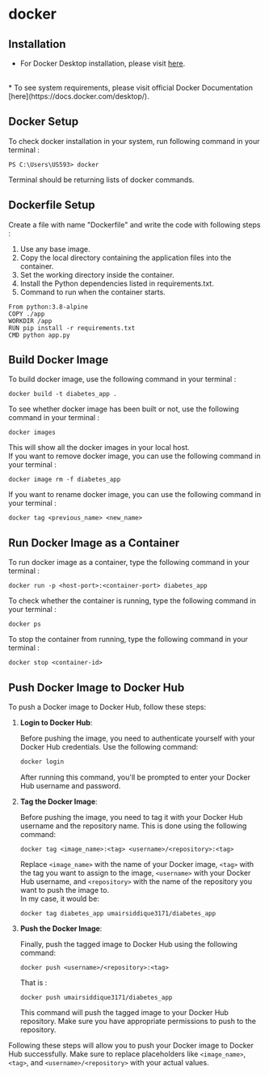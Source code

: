 # docker

## Installation
* For Docker Desktop installation, please visit [here](https://www.docker.com/products/docker-desktop/).
<br>
* To see system requirements, please visit official Docker Documentation [here](https://docs.docker.com/desktop/).

## Docker Setup 
To check docker installation in your system, run following command in your terminal : 
```
PS C:\Users\US593> docker
```
Terminal should be returning lists of docker commands.

## Dockerfile Setup 
Create a file with name "Dockerfile" and write the code with following steps : 
1.  Use any base image.
2. Copy the local directory containing the application files into the container.
3. Set the working directory inside the container.
4. Install the Python dependencies listed in requirements.txt.
5. Command to run when the container starts.
```
From python:3.8-alpine
COPY ./app
WORKDIR /app
RUN pip install -r requirements.txt
CMD python app.py
```

## Build Docker Image 
To build docker image, use the following command in your terminal : 
```
docker build -t diabetes_app .
```
To see whether docker image has been built or not, use the following command in your terminal : 
```
docker images
```
This will show all the docker images in your local host.
<br>
If you want to remove docker image, you can use the following command in your terminal : 
```
docker image rm -f diabetes_app
```
If you want to rename docker image, you can use the following command in your terminal : 
```
docker tag <previous_name> <new_name>
```

## Run Docker Image as a Container
To run docker image as a container, type the following command in your terminal : 
```
docker run -p <host-port>:<container-port> diabetes_app
```
To check whether the container is running, type the following command in your terminal : 
```
docker ps
```
To stop the container from running, type the following command in your terminal : 
```
docker stop <container-id>
```

## Push Docker Image to Docker Hub

To push a Docker image to Docker Hub, follow these steps:

1. **Login to Docker Hub**: 

    Before pushing the image, you need to authenticate yourself with your Docker Hub credentials. Use the following command:
   
    ```bash
    docker login
    ```

    After running this command, you'll be prompted to enter your Docker Hub username and password.

2. **Tag the Docker Image**:

    Before pushing the image, you need to tag it with your Docker Hub username and the repository name. This is done using the following command:

    ```
    docker tag <image_name>:<tag> <username>/<repository>:<tag>
    ```

    Replace `<image_name>` with the name of your Docker image, `<tag>` with the tag you want to assign to the image, `<username>` with your Docker Hub username, and `<repository>` with the name of the repository you want to push the image to.
    <br>
    In my case, it would be: 
    ```
    docker tag diabetes_app umairsiddique3171/diabetes_app
    ```

3. **Push the Docker Image**:

    Finally, push the tagged image to Docker Hub using the following command:

    ```
    docker push <username>/<repository>:<tag>
    ```
    That is : 
    ```
    docker push umairsiddique3171/diabetes_app
    ```
    This command will push the tagged image to your Docker Hub repository. Make sure you have appropriate permissions to push to the repository.

Following these steps will allow you to push your Docker image to Docker Hub successfully. Make sure to replace placeholders like `<image_name>`, `<tag>`, and `<username>/<repository>` with your actual values.




